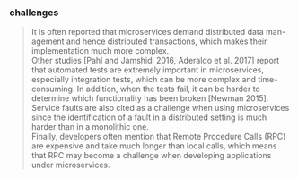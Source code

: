 ### challenges
>   It is often reported that microservices demand distributed data man-
agement and hence distributed transactions, which makes their implementation much
more complex.   
Other studies [Pahl and Jamshidi 2016, Aderaldo et al. 2017] report that
automated tests are extremely important in microservices, especially integration tests,
which can be more complex and time-consuming. In addition, when the tests fail, it can
be harder to determine which functionality has been broken [Newman 2015].   
Service faults are also cited as a challenge when using microservices since the identification of
a fault in a distributed setting is much harder than in a monolithic one.   
Finally, developers often mention that Remote Procedure Calls (RPC) are expensive and take much
longer than local calls, which means that RPC may become a challenge when developing
applications under microservices.
